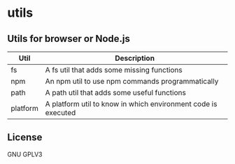 # utils

## Utils for browser or Node.js

| Util     | Description                                                   |
| -------- | ------------------------------------------------------------- |
| fs       | A fs util that adds some missing functions                    |
| npm      | An npm util to use npm commands programmatically              |
| path     | A path util that adds some useful functions                   |
| platform | A platform util to know in which environment code is executed |

## License

GNU GPLV3
